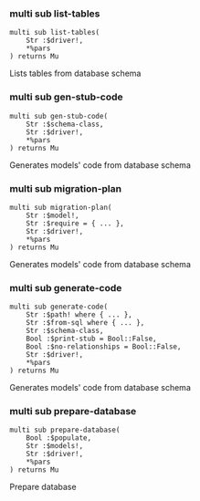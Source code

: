 ### multi sub list-tables

```perl6
multi sub list-tables(
    Str :$driver!,
    *%pars
) returns Mu
```

Lists tables from database schema

### multi sub gen-stub-code

```perl6
multi sub gen-stub-code(
    Str :$schema-class,
    Str :$driver!,
    *%pars
) returns Mu
```

Generates models' code from database schema

### multi sub migration-plan

```perl6
multi sub migration-plan(
    Str :$model!,
    Str :$require = { ... },
    Str :$driver!,
    *%pars
) returns Mu
```

Generates models' code from database schema

### multi sub generate-code

```perl6
multi sub generate-code(
    Str :$path! where { ... },
    Str :$from-sql where { ... },
    Str :$schema-class,
    Bool :$print-stub = Bool::False,
    Bool :$no-relationships = Bool::False,
    Str :$driver!,
    *%pars
) returns Mu
```

Generates models' code from database schema

### multi sub prepare-database

```perl6
multi sub prepare-database(
    Bool :$populate,
    Str :$models!,
    Str :$driver!,
    *%pars
) returns Mu
```

Prepare database

